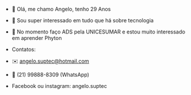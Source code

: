 - 👋 Olá, me chamo Angelo, tenho 29 Anos
- 👀 Sou super interessado em tudo que há sobre tecnologia
- 🌱 No momento faço ADS pela UNICESUMAR e estou muito interessado em aprender Phyton

- Contatos:
- ✉️ angelo.suptec@hotmail.com
- 📱 (21) 99888-8309 (WhatsApp)
-  Facebook ou instagram: angelo.suptec 
